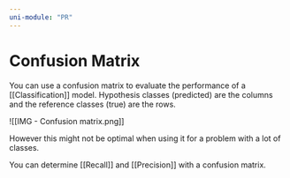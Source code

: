 ```yaml
---
uni-module: "PR"
---
```


# Confusion Matrix

You can use a confusion matrix to evaluate the performance of a [[Classification]] model.
Hypothesis classes (predicted) are the columns and the reference classes (true) are the rows.

![[IMG - Confusion matrix.png]]

However this might not be optimal when using it for a problem with a lot of classes.

You can determine [[Recall]] and [[Precision]] with a confusion matrix.
